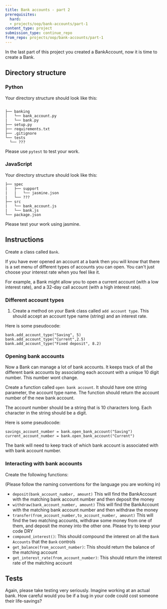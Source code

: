 ```yaml
---
title: Bank accounts - part 2
prerequisites:
  hard: 
  - projects/oop/bank-accounts/part-1
content_type: project
submission_type: continue_repo
from_repo: projects/oop/bank-accounts/part-1
---
```


In the last part of this project you created a BankAccount, now it is time to create a Bank.

## Directory structure 

### Python


Your directory structure should look like this:

```

├── banking
│   └── bank_account.py
|   └── bank.py
├── setup.py
├── requirements.txt
├── .gitignore
└── tests
  └── ???

```

Please use `pytest` to test your work.


### JavaScript 

Your directory structure should look like this:

```
├── spec
|   ├── support
|   |   └── jasmine.json
|   └── ???
├── src
|   └── bank_account.js
|   └── bank.js
└── package.json
```

Please test your work using jasmine.

## Instructions

Create a class called `Bank`. 

If you have ever opened an account at a bank then you will know that there is a set menu of different types of accounts you can open. You can't just choose your interest rate when you feel like it.

For example, a Bank might allow you to open a current account (with a low interest rate), and a 32-day call account (with a high interest rate). 

### Different account types

1. Create a method on your Bank class called `add account type`. This should accept an account type name (string) and an interest rate.

Here is some pseudocode:

```
bank.add_account_type("Saving", 5)
bank.add_account_type("Current",2.5)
bank.add_account_type("Fixed deposit", 8.2)
```

### Opening bank accounts

Now a Bank can manage a lot of bank accounts. It keeps track of all the different bank accounts by associating each account with a unique 10 digit number. This number wont change.

Create a function called `open bank account`. It should have one string parameter, the account type name. The function should return the account number of the new bank account. 

The account number should be a string that is 10 characters long. Each character in the string should be a digit.

Here is some pseudocode:

```
savings_account_number = bank.open_bank_account("Saving") 
current_account_number = bank.open_bank_account("Current")
```

The bank will need to keep track of which bank account is associated with with bank account number. 

### Interacting with bank accounts

Create the following functions:

(Please follow the naming conventions for the language you are working in)

- `deposit(bank_account_number, amount)` This will find the BankAccount with the matching bank account number and then deposit the money
- `withdraw(bank_account_number, amount)` This will find the BankAccount with the matching bank account number and then withdraw the money
- `transfer(from_account_number,to_account_number, amount)` This will find the two matching accounts, withdraw some money from one of them, and deposit the money into the other one. Please try to keep your code DRY 
- `compound_interest()`: This should compound the interest on all the `Bank Accounts` that the `Bank` controls
- `get_balance(from_account_number)`: This should return the balance of the matching account
- `get_interest_rate(from_account_number)`: This should return the interest rate of the matching account

## Tests

Again, please take testing very seriously. Imagine working at an actual bank. How careful would you be if a bug in your code could cost someone their life-savings? 

